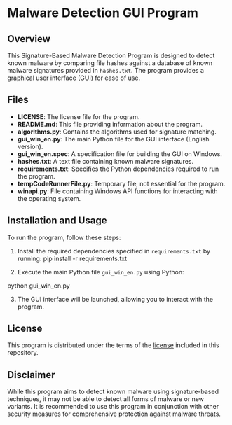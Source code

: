 # Malware Detection GUI Program

## Overview
This Signature-Based Malware Detection Program is designed to detect known malware by comparing file hashes against a database of known malware signatures provided in `hashes.txt`. The program provides a graphical user interface (GUI) for ease of use.

## Files
- **LICENSE**: The license file for the program.
- **README.md**: This file providing information about the program.
- **algorithms.py**: Contains the algorithms used for signature matching.
- **gui_win_en.py**: The main Python file for the GUI interface (English version).
- **gui_win_en.spec**: A specification file for building the GUI on Windows.
- **hashes.txt**: A text file containing known malware signatures.
- **requirements.txt**: Specifies the Python dependencies required to run the program.
- **tempCodeRunnerFile.py**: Temporary file, not essential for the program.
- **winapi.py**: File containing Windows API functions for interacting with the operating system.

## Installation and Usage
To run the program, follow these steps:
1. Install the required dependencies specified in `requirements.txt` by running:
   pip install -r requirements.txt

2. Execute the main Python file `gui_win_en.py` using Python:

python gui_win_en.py

3. The GUI interface will be launched, allowing you to interact with the program.


## License
This program is distributed under the terms of the [license](LICENSE) included in this repository.

## Disclaimer
While this program aims to detect known malware using signature-based techniques, it may not be able to detect all forms of malware or new variants. It is recommended to use this program in conjunction with other security measures for comprehensive protection against malware threats.
